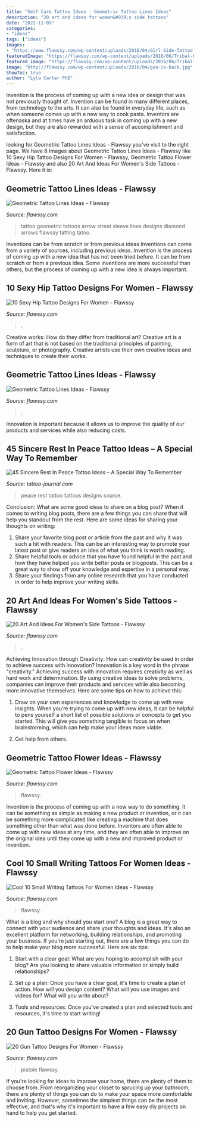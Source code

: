 ```yaml
---
title: "Self Care Tattoo Ideas : Geometric Tattoo Lines Ideas"
description: "20 art and ideas for women&#039;s side tattoos"
date: "2022-11-09"
categories:
- "ideas"
tags: ["ideas"]
images:
- "https://www.flawssy.com/wp-content/uploads/2016/04/Girl-Side-Tattoo.jpg"
featuredImage: "https://flawssy.com/wp-content/uploads/2016/06/Tribal-Phoenix-Tattoo.jpg"
featured_image: "https://flawssy.com/wp-content/uploads/2016/06/Tribal-Phoenix-Tattoo.jpg"
image: "http://flawssy.com/wp-content/uploads/2016/04/gun-is-back.jpg"
ShowToc: true
author: "Lyla Carter PhD"
---
```



Invention is the process of coming up with a new idea or design that was not previously thought of. Invention can be found in many different places, from technology to the arts. It can also be found in everyday life, such as when someone comes up with a new way to cook pasta. Inventors are oftenaska and at times have an arduous task in coming up with a new design, but they are also rewarded with a sense of accomplishment and satisfaction.

	

		
looking for Geometric Tattoo Lines Ideas - Flawssy you've visit to the right page. We have 8 Images about Geometric Tattoo Lines Ideas - Flawssy like 10 Sexy Hip Tattoo Designs For Women - Flawssy, Geometric Tattoo Flower Ideas - Flawssy and also 20 Art And Ideas For Women&#039;s Side Tattoos - Flawssy. Here it is:
		
    
## Geometric Tattoo Lines Ideas - Flawssy

<img loading=lazy src="http://flawssy.com/wp-content/uploads/2016/12/Geometric-Arrow-Tattoo-Designs-1.jpg" onerror="this.onerror=null;this.src='https://tse1.mm.bing.net/th?id=OIP.fm3tDf_H_7VTytFb-E1KCwHaJ4&amp;pid=15.1';" alt="Geometric Tattoo Lines Ideas - Flawssy">

_Source: flawssy.com_

>tattoo geometric tattoos arrow street sleeve lines designs diamond arrows flawssy tatting tatoo. 

	

Inventions can be from scratch or from previous ideas
Inventions can come from a variety of sources, including previous ideas. Invention is the process of coming up with a new idea that has not been tried before. It can be from scratch or from a previous idea. Some inventions are more successful than others, but the process of coming up with a new idea is always important.

    
## 10 Sexy Hip Tattoo Designs For Women - Flawssy

<img loading=lazy src="https://flawssy.com/wp-content/uploads/2016/06/Tribal-Phoenix-Tattoo.jpg" onerror="this.onerror=null;this.src='https://tse1.mm.bing.net/th?id=OIP.3hYDzj6qczDk6242KBkoIAHaLQ&amp;pid=15.1';" alt="10 Sexy Hip Tattoo Designs For Women - Flawssy">

_Source: flawssy.com_

>. 

	

Creative works: How do they differ from traditional art?
Creative art is a form of art that is not based on the traditional principles of painting, sculpture, or photography. Creative artists use their own creative ideas and techniques to create their works.

    
## Geometric Tattoo Lines Ideas - Flawssy

<img loading=lazy src="https://www.flawssy.com/wp-content/uploads/2016/12/Circle-Geometric-Line-Tattoo-1.jpg" onerror="this.onerror=null;this.src='https://tse3.mm.bing.net/th?id=OIP.mOozHMKnjF-4v2L3rUPIaAHaLH&amp;pid=15.1';" alt="Geometric Tattoo Lines Ideas - Flawssy">

_Source: flawssy.com_

>. 

	

Innovation is important because it allows us to improve the quality of our products and services while also reducing costs.

    
## 45 Sincere Rest In Peace Tattoo Ideas – A Special Way To Remember

<img loading=lazy src="https://tattoo-journal.com/wp-content/uploads/2016/09/rest-in-peace-tattoo40-650x812.jpg" onerror="this.onerror=null;this.src='https://tse1.mm.bing.net/th?id=OIP.rl3tnGxO4KgmCdVlaRBXiAHaJQ&amp;pid=15.1';" alt="45 Sincere Rest In Peace Tattoo Ideas – A Special Way To Remember">

_Source: tattoo-journal.com_

>peace rest tattoo tattoos designs source. 

	

Conclusion: What are some good ideas to share on a blog post?
When it comes to writing blog posts, there are a few things you can share that will help you standout from the rest. Here are some ideas for sharing your thoughts on writing:
1. Share your favorite blog post or article from the past and why it was such a hit with readers. This can be an interesting way to promote your latest post or give readers an idea of what you think is worth reading. 
2. Share helpful tools or advice that you have found helpful in the past and how they have helped you write better posts or blogposts. This can be a great way to show off your knowledge and expertise in a personal way. 
3. Share your findings from any online research that you have conducted in order to help improve your writing skills.

    
## 20 Art And Ideas For Women&#039;s Side Tattoos - Flawssy

<img loading=lazy src="https://www.flawssy.com/wp-content/uploads/2016/04/Girl-Side-Tattoo.jpg" onerror="this.onerror=null;this.src='https://tse3.mm.bing.net/th?id=OIP.vV3-6eIy3NytgtAa_6BVjgHaJ4&amp;pid=15.1';" alt="20 Art And Ideas For Women&#039;s Side Tattoos - Flawssy">

_Source: flawssy.com_

>. 

	

Achieving Innovation through Creativity: How can creativity be used in order to achieve success with innovation?
Innovation is a key word in the phrase "creativity." Achieving success with innovation requires creativity as well as hard work and determination. By using creative ideas to solve problems, companies can improve their products and services while also becoming more innovative themselves. Here are some tips on how to achieve this: 
1. Draw on your own experiences and knowledge to come up with new insights. When you’re trying to come up with new ideas, it can be helpful to pens yourself a short list of possible solutions or concepts to get you started. This will give you something tangible to focus on when brainstorming, which can help make your ideas more viable. 

2. Get help from others.

    
## Geometric Tattoo Flower Ideas - Flawssy

<img loading=lazy src="https://www.flawssy.com/wp-content/uploads/2016/12/Geometric-Flower-Tattoo-Design.jpg" onerror="this.onerror=null;this.src='https://tse4.mm.bing.net/th?id=OIP.Lk07cCAA5Q-ngu4t1uUI_AHaLH&amp;pid=15.1';" alt="Geometric Tattoo Flower Ideas - Flawssy">

_Source: flawssy.com_

>flawssy. 

	

Invention is the process of coming up with a new way to do something. It can be something as simple as making a new product or invention, or it can be something more complicated like creating a machine that does something other than what was done before. Inventors are often able to come up with new ideas at any time, and they are often able to improve on the original idea until they come up with a new and improved product or invention.

    
## Cool 10 Small Writing Tattoos For Women Ideas - Flawssy

<img loading=lazy src="https://www.flawssy.com/wp-content/uploads/2016/06/Think-Positive-Tattoo.jpg" onerror="this.onerror=null;this.src='https://tse1.mm.bing.net/th?id=OIP.-JCBSScDcib5Pj9yvPhK7gHaJ4&amp;pid=15.1';" alt="Cool 10 Small Writing Tattoos For Women Ideas - Flawssy">

_Source: flawssy.com_

>flawssy. 

	

What is a blog and why should you start one?
A blog is a great way to connect with your audience and share your thoughts and ideas. It's also an excellent platform for networking, building relationships, and promoting your business. If you're just starting out, there are a few things you can do to help make your blog more successful. Here are six tips:
1. Start with a clear goal: What are you hoping to accomplish with your blog? Are you looking to share valuable information or simply build relationships?

2. Set up a plan: Once you have a clear goal, it's time to create a plan of action. How will you design content? What will you use images and videos for? What will you write about?

3. Tools and resources: Once you've created a plan and selected tools and resources, it's time to start writing!

    
## 20 Gun Tattoo Designs For Women - Flawssy

<img loading=lazy src="http://flawssy.com/wp-content/uploads/2016/04/gun-is-back.jpg" onerror="this.onerror=null;this.src='https://tse1.mm.bing.net/th?id=OIP.-JJm_zMh_FNdGsKXm43r7wHaJ4&amp;pid=15.1';" alt="20 Gun Tattoo Designs For Women - Flawssy">

_Source: flawssy.com_

>pistole flawssy. 

	

If you're looking for ideas to improve your home, there are plenty of them to choose from. From reorganizing your closet to sprucing up your bathroom, there are plenty of things you can do to make your space more comfortable and inviting. However, sometimes the simplest things can be the most effective, and that's why it's important to have a few easy diy projects on hand to help you get started.

